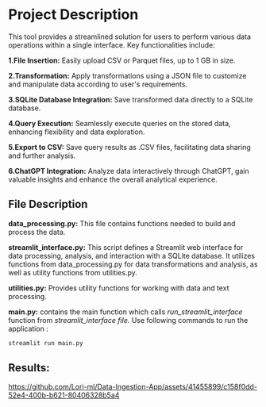 # Project Description

This tool provides a streamlined solution for users to perform various data operations within a single interface. Key functionalities include:

**1.File Insertion:** Easily upload CSV or Parquet files, up to 1 GB in size.

**2.Transformation:** Apply transformations using a JSON file to customize and manipulate data according to user's requirements.

**3.SQLite Database Integration:** Save transformed data directly to a SQLite database.

**4.Query Execution:** Seamlessly execute queries on the stored data, enhancing flexibility and data exploration.

**5.Export to CSV:** Save query results as .CSV files, facilitating data sharing and further analysis.

**6.ChatGPT Integration:** Analyze data interactively through ChatGPT, gain valuable insights and enhance the overall analytical experience.

## File Description


**data_processing.py:** This file contains functions needed to build and process the data.

**streamlit_interface.py:** This script defines a Streamlit web interface for data processing, analysis, and interaction with a SQLite database. 
It utilizes functions from data_processing.py for data transformations and analysis, as well as utility functions from utilities.py.

**utilities.py:** Provides utility functions for working with data and text processing.

**main.py:** contains the main function which calls  *run_streamlit_interface* function from  *streamlit_interface file*. Use following commands to run the application :


```bash
streamlit run main.py
```

## Results:

https://github.com/Lori-ml/Data-Ingestion-App/assets/41455899/c158f0dd-52e4-400b-b621-80406328b5a4


